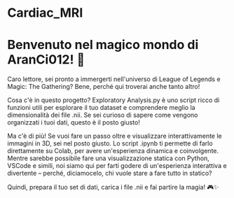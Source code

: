 # Cardiac_MRI

# Benvenuto nel magico mondo di AranCi012! 🌟

Caro lettore, sei pronto a immergerti nell'universo di League of Legends e Magic: The Gathering? Bene, perché qui troverai anche tanto altro!

Cosa c'è in questo progetto?
Exploratory Analysis.py è uno script ricco di funzioni utili per esplorare il tuo dataset e comprendere meglio la dimensionalità dei file .nii. Se sei curioso di sapere come vengono organizzati i tuoi dati, questo è il posto giusto!

Ma c'è di più!
Se vuoi fare un passo oltre e visualizzare interattivamente le immagini in 3D, sei nel posto giusto. Lo script .ipynb ti permette di farlo direttamente su Colab, per avere un'esperienza dinamica e coinvolgente. Mentre sarebbe possibile fare una visualizzazione statica con Python, VSCode e simili, noi siamo qui per farti godere di un'esperienza interattiva e divertente – perché, diciamocelo, chi vuole stare a fare tutto in statico?

Quindi, prepara il tuo set di dati, carica i file .nii e fai partire la magia! 🎮✨
